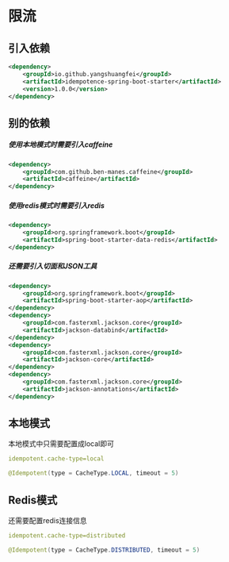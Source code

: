 # 限流

## 引入依赖

```xml
<dependency>
    <groupId>io.github.yangshuangfei</groupId>
    <artifactId>idempotence-spring-boot-starter</artifactId>
    <version>1.0.0</version>
</dependency>
```

## 别的依赖

##### 使用本地模式时需要引入caffeine

```xml
<dependency>
    <groupId>com.github.ben-manes.caffeine</groupId>
    <artifactId>caffeine</artifactId>
</dependency>
```



##### 使用redis模式时需要引入redis

```xml
<dependency>
    <groupId>org.springframework.boot</groupId>
    <artifactId>spring-boot-starter-data-redis</artifactId>
</dependency>
```



##### 还需要引入切面和JSON工具

```xml
<dependency>
    <groupId>org.springframework.boot</groupId>
    <artifactId>spring-boot-starter-aop</artifactId>
</dependency>
<dependency>
    <groupId>com.fasterxml.jackson.core</groupId>
    <artifactId>jackson-databind</artifactId>
</dependency>
<dependency>
    <groupId>com.fasterxml.jackson.core</groupId>
    <artifactId>jackson-core</artifactId>
</dependency>
<dependency>
    <groupId>com.fasterxml.jackson.core</groupId>
    <artifactId>jackson-annotations</artifactId>
</dependency>
```



## 本地模式
本地模式中只需要配置成local即可
```yaml
idempotent.cache-type=local
```

```Java
@Idempotent(type = CacheType.LOCAL, timeout = 5)
```



## Redis模式
还需要配置redis连接信息
```yaml
idempotent.cache-type=distributed
```

```java
@Idempotent(type = CacheType.DISTRIBUTED, timeout = 5)
```

